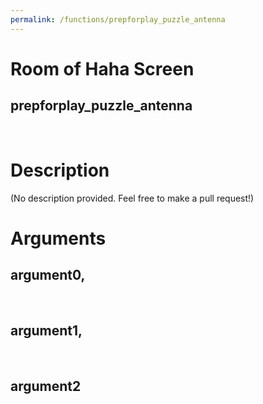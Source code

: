 ```yaml
---
permalink: /functions/prepforplay_puzzle_antenna
---
```

# Room of Haha Screen  
## prepforplay_puzzle_antenna  
&nbsp;  
# Description  
(No description provided. Feel free to make a pull request!) 
&nbsp;  
# Arguments
## argument0, 

&nbsp;  
## argument1, 

&nbsp;  
## argument2

&nbsp;  


